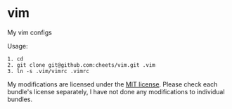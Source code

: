 # vim

My vim configs

Usage:

    1. cd
    2. git clone git@github.com:cheets/vim.git .vim
    3. ln -s .vim/vimrc .vimrc
    
My modifications are licensed under the [MIT license](http://choosealicense.com/licenses/mit/).
Please check each bundle's license separately, I have not done any modifications to individual bundles.
